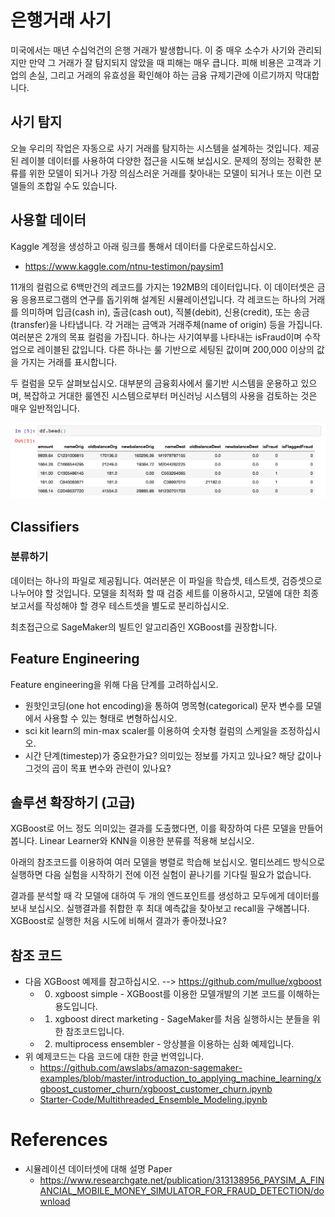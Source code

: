 # 은행거래 사기

미국에서는 매년 수십억건의 은행 거래가 발생합니다. 이 중 매우 소수가 사기와 관리되지만 만약 그 거래가 잘 탐지되지 않았을 때 피해는 매우 큽니다. 피해 비용은 고객과 기업의 손실, 그리고 거래의 유효성을 확인해야 하는 금융 규제기관에 이르기까지 막대합니다. 


## 사기 탐지
오늘 우리의 작업은 자동으로 사기 거래를 탐지하는 시스템을 설계하는 것입니다. 제공된 레이블 데이터를 사용하여 다양한 접근을 시도해 보십시오. 문제의 정의는 정확한 분류를 위한 모델이 되거나 가장 의심스러운 거래를 찾아내는 모델이 되거나 또는 이런 모델들의 조합일 수도 있습니다. 

## 사용할 데이터
Kaggle 계정을 생성하고 아래 링크를 통해서 데이터를 다운로드하십시오. 
* https://www.kaggle.com/ntnu-testimon/paysim1 

11개의 컬럼으로 6백만건의 레코드를 가지는 192MB의 데이터입니다. 이 데이터셋은 금융 응용프로그램의 연구를 돕기위해 설계된 시뮬레이션입니다. 각 레코드는 하나의 거래를 의미하며 입금(cash in), 출금(cash out), 직불(debit), 신용(credit), 또는 송금(transfer)을 나타냅니다. 각 거래는 금액과 거래주체(name of origin) 등을 가집니다. 여러분은 2개의 목표 컬럼을 가집니다. 하나는 사기여부를 나타내는 isFraud이며 수작업으로 레이블된 값입니다. 다른 하나는 룰 기반으로 세팅된 값이며 200,000 이상의 값을 가지는 거래를 표시합니다. 

두 컬럼을 모두 살펴보십시오. 대부분의 금융회사에서 룰기반 시스템을 운용하고 있으며, 복잡하고 거대한 룰엔진 시스템으로부터 머신러닝 시스템의 사용을 검토하는 것은 매우 일반적입니다. 

![alt text](Images/rcf_datahead.png "rcf_datahead")

## Classifiers
### 분류하기

데이터는 하나의 파일로 제공됩니다. 여러분은 이 파일을 학습셋, 테스트셋, 검증셋으로 나누어야 할 것입니다. 모델을 최적화 할 때 검증 세트를 이용하시고, 모델에 대한 최종 보고서를 작성해야 할 경우 테스트셋을 별도로 분리하십시오. 

최초접근으로 SageMaker의 빌트인 알고리즘인 XGBoost를 권장합니다.

## Feature Engineering

Feature engineering을 위해 다음 단계를 고려하십시오. 
- 원핫인코딩(one hot encoding)을 통하여 명목형(categorical) 문자 변수를 모델에서 사용할 수 있는 형태로 변형하십시오.
- sci kit learn의 min-max scaler를 이용하여 숫자형 컬럼의 스케일을 조정하십시오.
- 시간 단계(timestep)가 중요한가요? 의미있는 정보를 가지고 있나요? 해당 값이나 그것의 곱이 목표 변수와 관련이 있나요?

## 솔루션 확장하기 (고급)

XGBoost로 어느 정도 의미있는 결과를 도출했다면, 이를 확장하여 다른 모델을 만들어 봅니다. Linear Learner와 KNN을 이용한 분류를 적용해 보십시오. 

아래의 참조코드를 이용하여 여러 모델을 병렬로 학습해 보십시오. 멀티쓰레드 방식으로 실행하면 다음 실험을 시작하기 전에 이전 실험이 끝나기를 기다릴 필요가 없습니다.

결과를 분석할 때 각 모델에 대하여 두 개의 엔드포인트를 생성하고 모두에게 데이터를 보내 보십시오. 실행결과를 취합한 후 최대 예측값을 찾아보고 recall을 구해봅니다. XGBoost로 실행한 처음 시도에 비해서 결과가 좋아졌나요?


## 참조 코드
- 다음 XGBoost 예제를 참고하십시오. --> https://github.com/mullue/xgboost
    - 0. xgboost simple - XGBoost를 이용한 모델개발의 기본 코드를 이해하는 용도입니다.
    - 1. xgboost direct marketing - SageMaker를 처음 실행하시는 분들을 위한 참조코드입니다.
    - 2. multiprocess ensembler - 앙상블을 이용하는 심화 예제입니다.
- 위 예제코드는 다음 코드에 대한 한글 번역입니다. 
    - https://github.com/awslabs/amazon-sagemaker-examples/blob/master/introduction_to_applying_machine_learning/xgboost_customer_churn/xgboost_customer_churn.ipynb 
    - [Starter-Code/Multithreaded_Ensemble_Modeling.ipynb](Starter-Code/Multithreaded_Ensemble_Modeling.ipynb)

# References

* 시뮬레이션 데이터셋에 대해 설명 Paper 
    * https://www.researchgate.net/publication/313138956_PAYSIM_A_FINANCIAL_MOBILE_MONEY_SIMULATOR_FOR_FRAUD_DETECTION/download 

